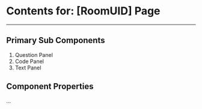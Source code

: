 # Contents for: \[RoomUID\] Page
---

## Primary Sub Components

1. Question Panel
2. Code Panel
3. Text Panel

## Component Properties

...